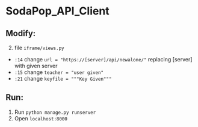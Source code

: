 # SodaPop_API_Client

## Modify:

2. file ```iframe/views.py```
  + ```:14``` change ```url = "https://[server]/api/newalone/"``` replacing [server] with given server
  + ```:15``` change ```teacher = "user given"```
  + ```:21``` change ```keyfile = """Key Given"""```

## Run:

1. Run ```python manage.py runserver```
2. Open ```localhost:8000```
